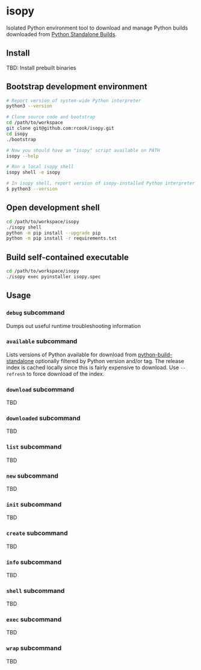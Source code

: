 # isopy

Isolated Python environment tool to download and manage Python builds
downloaded from [Python Standalone Builds][python-build-standalone].

## Install

TBD: Install prebuilt binaries

## Bootstrap development environment

```bash
# Report version of system-wide Python interpreter
python3 --version

# Clone source code and bootstrap
cd /path/to/workspace
git clone git@github.com:rcook/isopy.git
cd isopy
./bootstrap

# Now you should have an "isopy" script available on PATH
isopy --help

# Run a local isopy shell
isopy shell -e isopy

# In isopy shell, report version of isopy-installed Python interpreter
$ python3 --version
```

## Open development shell

```bash
cd /path/to/workspace/isopy
./isopy shell
python -m pip install --upgrade pip
python -m pip install -r requirements.txt
```

## Build self-contained executable

```bash
cd /path/to/workspace/isopy
./isopy exec pyinstaller isopy.spec
```

## Usage

### `debug` subcommand

Dumps out useful runtime troubleshooting information

### `available` subcommand

Lists versions of Python available for download from
[python-build-standalone][python-build-standalone] optionally filtered
by Python version and/or tag. The release index is cached locally since
this is fairly expensive to download. Use `--refresh` to force download
of the index.

### `download` subcommand

TBD

### `downloaded` subcommand

TBD

### `list` subcommand

TBD

### `new` subcommand

TBD

### `init` subcommand

TBD

### `create` subcommand

TBD

### `info` subcommand

TBD

### `shell` subcommand

TBD

### `exec` subcommand

TBD

### `wrap` subcommand

TBD

[python-build-standalone]: https://github.com/indygreg/python-build-standalone/releases